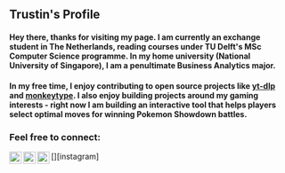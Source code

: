 ## Trustin's Profile

#### Hey there, thanks for visiting my page. I am currently an exchange student in The Netherlands, reading courses under TU Delft's MSc Computer Science programme. In my home university (National University of Singapore), I am a penultimate Business Analytics major.

#### In my free time, I enjoy contributing to open source projects like [yt-dlp](https://github.com/yt-dlp/yt-dlp) and [monkeytype](https://github.com/monkeytypegame/monkeytype). I also enjoy building projects around my gaming interests - right now I am building an interactive tool that helps players select optimal moves for winning Pokemon Showdown battles.

### Feel free to connect:

[<img align="left" width="22px" src="https://github.com/gauravghongde/social-icons/blob/master/SVG/Color/WWW.svg" />][website]
[<img align="left" width="22px" src="https://github.com/gauravghongde/social-icons/blob/master/SVG/Color/LinkedIN.svg" />][linkedin]
[<img align="left" width="22px" src="https://github.com/gauravghongde/social-icons/blob/master/SVG/Color/Instagram.svg" />][instagram]
<br />

[website]: https://trwstin.github.io
[linkedin]: https://linkedin.com/in/trwstin
